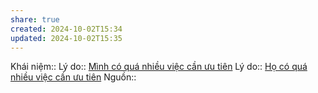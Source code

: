 ```yaml
---
share: true
created: 2024-10-02T15:34
updated: 2024-10-02T15:35
---
```

Khái niệm:: 
Lý do:: [Mình có quá nhiều việc cần ưu tiên](./M%C3%ACnh%20c%C3%B3%20qu%C3%A1%20nhi%E1%BB%81u%20vi%E1%BB%87c%20c%E1%BA%A7n%20%C6%B0u%20ti%C3%AAn.md)
Lý do:: [Họ có quá nhiều việc cần ưu tiên](./H%E1%BB%8D%20c%C3%B3%20qu%C3%A1%20nhi%E1%BB%81u%20vi%E1%BB%87c%20c%E1%BA%A7n%20%C6%B0u%20ti%C3%AAn.md)
Nguồn:: 